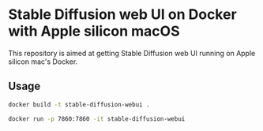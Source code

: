 # Stable Diffusion web UI on Docker with Apple silicon macOS

This repository is aimed at getting Stable Diffusion web UI running on Apple silicon mac's Docker.

## Usage

```sh
docker build -t stable-diffusion-webui .
```

```sh
docker run -p 7860:7860 -it stable-diffusion-webui
```
